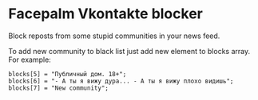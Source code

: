 # Facepalm Vkontakte blocker

Block reposts from some stupid communities in your news feed.

To add new community to black list just add new element to blocks array.
For example:

```
blocks[5] = "Публичный дом. 18+";
blocks[6] = "- А ты я вижу дура... - А ты я вижу плохо видишь";
blocks[7] = "New community";
``` 

